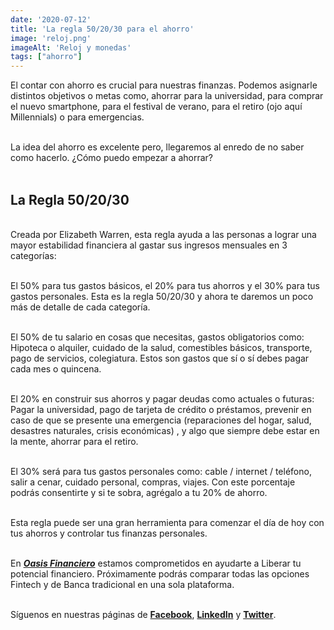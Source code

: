 ```yaml
--- 
date: '2020-07-12' 
title: 'La regla 50/20/30 para el ahorro' 
image: 'reloj.png'
imageAlt: 'Reloj y monedas'
tags: ["ahorro"]
--- 
```


El contar con ahorro es crucial para nuestras finanzas. Podemos asignarle distintos objetivos o metas como, ahorrar para la universidad, para comprar el nuevo smartphone, para el festival de verano, para el retiro (ojo aquí Millennials) o para emergencias. <br/><br/>

La idea del ahorro es excelente pero, llegaremos al enredo de no saber como hacerlo. ¿Cómo puedo empezar a ahorrar? <br/><br/>

## La Regla 50/20/30
<br/>
Creada por Elizabeth Warren, esta regla ayuda a las personas a lograr una mayor estabilidad financiera al gastar sus ingresos mensuales en 3 categorías: <br/><br/>

El 50% para tus gastos básicos, el 20% para tus ahorros y el 30% para tus gastos personales. Esta es la regla 50/20/30 y ahora te daremos un poco más de detalle de cada categoría. <br/><br/>

El 50% de tu salario en cosas que necesitas, gastos obligatorios como: Hipoteca o alquiler, cuidado de la salud, comestibles básicos, transporte, pago de servicios, colegiatura. Estos son gastos que sí o sí debes pagar cada mes o quincena. <br/><br/>

El 20% en construir sus ahorros y pagar deudas como actuales o futuras: Pagar la universidad, pago de tarjeta de crédito o préstamos, prevenir en caso de que se presente una emergencia (reparaciones del hogar, salud, desastres naturales, crisis económicas) , y algo que siempre debe estar en la mente, ahorrar para el retiro. <br/><br/>

El 30% será para tus gastos personales como: cable / internet / teléfono, salir a cenar, cuidado personal, compras, viajes. Con este porcentaje podrás consentirte y si te sobra, agrégalo a tu 20% de ahorro. <br/><br/>

Esta regla puede ser una gran herramienta para comenzar el día de hoy con tus ahorros y controlar tus finanzas personales. <br/><br/>

En ***[Oasis Financiero](https://www.oasisfinanciero.mx)*** estamos comprometidos en ayudarte a Liberar tu potencial financiero. Próximamente podrás comparar todas las opciones Fintech y de Banca tradicional en una sola plataforma. <br/><br/>

Síguenos en nuestras páginas de **[Facebook](https://facebook.com/oasisfinanciero)**, **[LinkedIn](https://www.linkedin.com/company/oasisfinanciero/)** y **[Twitter](https://twitter.com/oasisfintech)**.